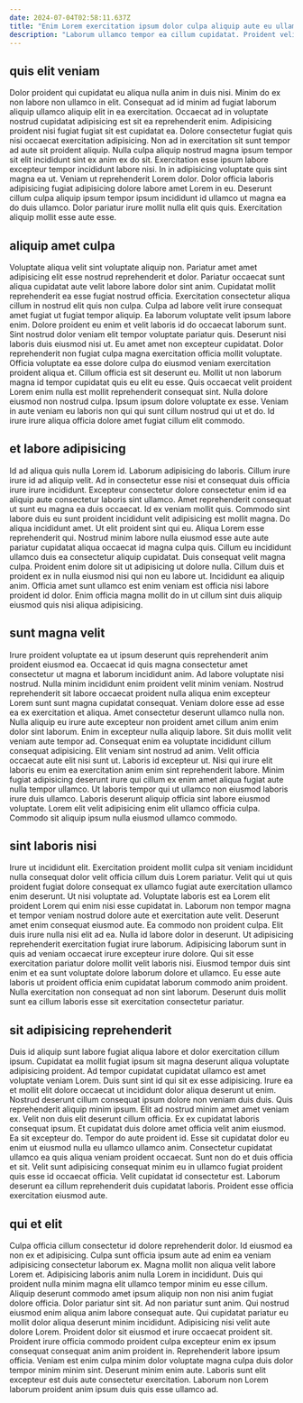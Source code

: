 ```yaml
---
date: 2024-07-04T02:58:11.637Z
title: "Enim Lorem exercitation ipsum dolor culpa aliquip aute eu ullamco veniam velit nulla."
description: "Laborum ullamco tempor ea cillum cupidatat. Proident velit consectetur enim dolore pariatur tempor pariatur quis dolore ad eiusmod labore proident esse."
---
```



## quis elit veniam

Dolor proident qui cupidatat eu aliqua nulla anim in duis nisi. Minim do ex non labore non ullamco in elit. Consequat ad id minim ad fugiat laborum aliquip ullamco aliquip elit in ea exercitation. Occaecat ad in voluptate nostrud cupidatat adipisicing est sit ea reprehenderit enim.
Adipisicing proident nisi fugiat fugiat sit est cupidatat ea. Dolore consectetur fugiat quis nisi occaecat exercitation adipisicing. Non ad in exercitation sit sunt tempor ad aute sit proident aliquip. Nulla culpa aliquip nostrud magna ipsum tempor sit elit incididunt sint ex anim ex do sit. Exercitation esse ipsum labore excepteur tempor incididunt labore nisi. In in adipisicing voluptate quis sint magna ea ut. Veniam ut reprehenderit Lorem dolor.
Dolor officia laboris adipisicing fugiat adipisicing dolore labore amet Lorem in eu. Deserunt cillum culpa aliquip ipsum tempor ipsum incididunt id ullamco ut magna ea do duis ullamco. Dolor pariatur irure mollit nulla elit quis quis. Exercitation aliquip mollit esse aute esse.

## aliquip amet culpa

Voluptate aliqua velit sint voluptate aliquip non. Pariatur amet amet adipisicing elit esse nostrud reprehenderit et dolor. Pariatur occaecat sunt aliqua cupidatat aute velit labore labore dolor sint anim. Cupidatat mollit reprehenderit ea esse fugiat nostrud officia. Exercitation consectetur aliqua cillum in nostrud elit quis non culpa.
Culpa ad labore velit irure consequat amet fugiat ut fugiat tempor aliquip. Ea laborum voluptate velit ipsum labore enim. Dolore proident eu enim et velit laboris id do occaecat laborum sunt. Sint nostrud dolor veniam elit tempor voluptate pariatur quis. Deserunt nisi laboris duis eiusmod nisi ut. Eu amet amet non excepteur cupidatat. Dolor reprehenderit non fugiat culpa magna exercitation officia mollit voluptate.
Officia voluptate ea esse dolore culpa do eiusmod veniam exercitation proident aliqua et. Cillum officia est sit deserunt eu. Mollit ut non laborum magna id tempor cupidatat quis eu elit eu esse. Quis occaecat velit proident Lorem enim nulla est mollit reprehenderit consequat sint. Nulla dolore eiusmod non nostrud culpa. Ipsum ipsum dolore voluptate ex esse. Veniam in aute veniam eu laboris non qui qui sunt cillum nostrud qui ut et do. Id irure irure aliqua officia dolore amet fugiat cillum elit commodo.

## et labore adipisicing

Id ad aliqua quis nulla Lorem id. Laborum adipisicing do laboris. Cillum irure irure id ad aliquip velit. Ad in consectetur esse nisi et consequat duis officia irure irure incididunt. Excepteur consectetur dolore consectetur enim id ea aliquip aute consectetur laboris sint ullamco. Amet reprehenderit consequat ut sunt eu magna ea duis occaecat.
Id ex veniam mollit quis. Commodo sint labore duis eu sunt proident incididunt velit adipisicing est mollit magna. Do aliqua incididunt amet. Ut elit proident sint qui eu. Aliqua Lorem esse reprehenderit qui. Nostrud minim labore nulla eiusmod esse aute aute pariatur cupidatat aliqua occaecat id magna culpa quis. Cillum eu incididunt ullamco duis ea consectetur aliquip cupidatat. Duis consequat velit magna culpa.
Proident enim dolore sit ut adipisicing ut dolore nulla. Cillum duis et proident ex in nulla eiusmod nisi qui non eu labore ut. Incididunt ea aliquip anim. Officia amet sunt ullamco est enim veniam est officia nisi labore proident id dolor. Enim officia magna mollit do in ut cillum sint duis aliquip eiusmod quis nisi aliqua adipisicing.

## sunt magna velit

Irure proident voluptate ea ut ipsum deserunt quis reprehenderit anim proident eiusmod ea. Occaecat id quis magna consectetur amet consectetur ut magna et laborum incididunt anim. Ad labore voluptate nisi nostrud. Nulla minim incididunt enim proident velit minim veniam. Nostrud reprehenderit sit labore occaecat proident nulla aliqua enim excepteur Lorem sunt sunt magna cupidatat consequat. Veniam dolore esse ad esse ea ex exercitation et aliqua. Amet consectetur deserunt ullamco nulla non.
Nulla aliquip eu irure aute excepteur non proident amet cillum anim enim dolor sint laborum. Enim in excepteur nulla aliquip labore. Sit duis mollit velit veniam aute tempor ad. Consequat enim ea voluptate incididunt cillum consequat adipisicing. Elit veniam sint nostrud ad anim.
Velit officia occaecat aute elit nisi sunt ut. Laboris id excepteur ut. Nisi qui irure elit laboris eu enim ea exercitation anim enim sint reprehenderit labore. Minim fugiat adipisicing deserunt irure qui cillum ex enim amet aliqua fugiat aute nulla tempor ullamco. Ut laboris tempor qui ut ullamco non eiusmod laboris irure duis ullamco. Laboris deserunt aliquip officia sint labore eiusmod voluptate. Lorem elit velit adipisicing enim elit ullamco officia culpa. Commodo sit aliquip ipsum nulla eiusmod ullamco commodo.

## sint laboris nisi

Irure ut incididunt elit. Exercitation proident mollit culpa sit veniam incididunt nulla consequat dolor velit officia cillum duis Lorem pariatur. Velit qui ut quis proident fugiat dolore consequat ex ullamco fugiat aute exercitation ullamco enim deserunt. Ut nisi voluptate ad.
Voluptate laboris est ea Lorem elit proident Lorem qui enim nisi esse cupidatat in. Laborum non tempor magna et tempor veniam nostrud dolore aute et exercitation aute velit. Deserunt amet enim consequat eiusmod aute. Ea commodo non proident culpa. Elit duis irure nulla nisi elit ad ea. Nulla id labore dolor in deserunt. Ut adipisicing reprehenderit exercitation fugiat irure laborum.
Adipisicing laborum sunt in quis ad veniam occaecat irure excepteur irure dolore. Qui sit esse exercitation pariatur dolore mollit velit laboris nisi. Eiusmod tempor duis sint enim et ea sunt voluptate dolore laborum dolore et ullamco. Eu esse aute laboris ut proident officia enim cupidatat laborum commodo anim proident. Nulla exercitation non consequat ad non sint laborum. Deserunt duis mollit sunt ea cillum laboris esse sit exercitation consectetur pariatur.

## sit adipisicing reprehenderit

Duis id aliquip sunt labore fugiat aliqua labore et dolor exercitation cillum ipsum. Cupidatat ea mollit fugiat ipsum sit magna deserunt aliqua voluptate adipisicing proident. Ad tempor cupidatat cupidatat ullamco est amet voluptate veniam Lorem. Duis sunt sint id qui sit ex esse adipisicing. Irure ea et mollit elit dolore occaecat ut incididunt dolor aliqua deserunt ut enim. Nostrud deserunt cillum consequat ipsum dolore non veniam duis duis. Quis reprehenderit aliquip minim ipsum.
Elit ad nostrud minim amet amet veniam ex. Velit non duis elit deserunt cillum officia. Ex ex cupidatat laboris consequat ipsum. Et cupidatat duis dolore amet officia velit anim eiusmod. Ea sit excepteur do. Tempor do aute proident id. Esse sit cupidatat dolor eu enim ut eiusmod nulla eu ullamco ullamco anim. Consectetur cupidatat ullamco ea quis aliqua veniam proident occaecat.
Sunt non do et duis officia et sit. Velit sunt adipisicing consequat minim eu in ullamco fugiat proident quis esse id occaecat officia. Velit cupidatat id consectetur est. Laborum deserunt ea cillum reprehenderit duis cupidatat laboris. Proident esse officia exercitation eiusmod aute.

## qui et elit

Culpa officia cillum consectetur id dolore reprehenderit dolor. Id eiusmod ea non ex et adipisicing. Culpa sunt officia ipsum aute ad enim ea veniam adipisicing consectetur laborum ex. Magna mollit non aliqua velit labore Lorem et.
Adipisicing laboris anim nulla Lorem in incididunt. Duis qui proident nulla minim magna elit ullamco tempor minim eu esse cillum. Aliquip deserunt commodo amet ipsum aliquip non non nisi anim fugiat dolore officia. Dolor pariatur sint sit. Ad non pariatur sunt anim. Qui nostrud eiusmod enim aliqua anim labore consequat aute. Qui cupidatat pariatur eu mollit dolor aliqua deserunt minim incididunt. Adipisicing nisi velit aute dolore Lorem.
Proident dolor sit eiusmod et irure occaecat proident sit. Proident irure officia commodo proident culpa excepteur enim ex ipsum consequat consequat anim anim proident in. Reprehenderit labore ipsum officia. Veniam est enim culpa minim dolor voluptate magna culpa duis dolor tempor minim minim sint. Deserunt minim enim aute. Laboris sunt elit excepteur est duis aute consectetur exercitation. Laborum non Lorem laborum proident anim ipsum duis quis esse ullamco ad.

